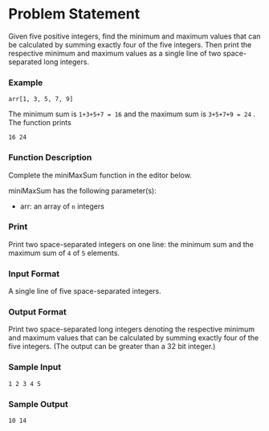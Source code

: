 # Problem Statement
Given five positive integers, find the minimum and maximum values that can be calculated by summing exactly four of the five integers. Then print the respective minimum and maximum values as a single line of two space-separated long integers.

### Example
`arr[1, 3, 5, 7, 9]`

The minimum sum is `1+3+5+7 = 16` and the maximum sum is `3+5+7+9 = 24` . The function prints
```
16 24
```
### Function Description

Complete the miniMaxSum function in the editor below.

miniMaxSum has the following parameter(s):

* arr: an array of `n` integers

### Print

Print two space-separated integers on one line: the minimum sum and the maximum sum of `4` of `5` elements.

### Input Format

A single line of five space-separated integers.

### Output Format

Print two space-separated long integers denoting the respective minimum and maximum values that can be calculated by summing exactly four of the five integers. (The output can be greater than a 32 bit integer.)

### Sample Input
```
1 2 3 4 5
```
### Sample Output
```
10 14
```